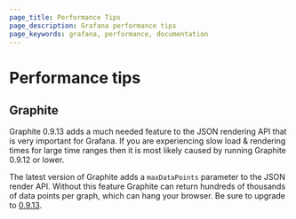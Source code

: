 ```yaml
---
page_title: Performance Tips
page_description: Grafana performance tips
page_keywords: grafana, performance, documentation
---
```


# Performance tips

## Graphite

Graphite 0.9.13 adds a much needed feature to the JSON rendering API
that is very important for Grafana. If you are experiencing slow load &
rendering times for large time ranges then it is most likely caused by
running Graphite 0.9.12 or lower.

The latest version of Graphite adds a `maxDataPoints` parameter to the
JSON render API. Without this feature Graphite can return hundreds of
thousands of data points per graph, which can hang your browser. Be sure
to upgrade to
[0.9.13](http://graphite.readthedocs.org/en/latest/releases/0_9_13.html).


